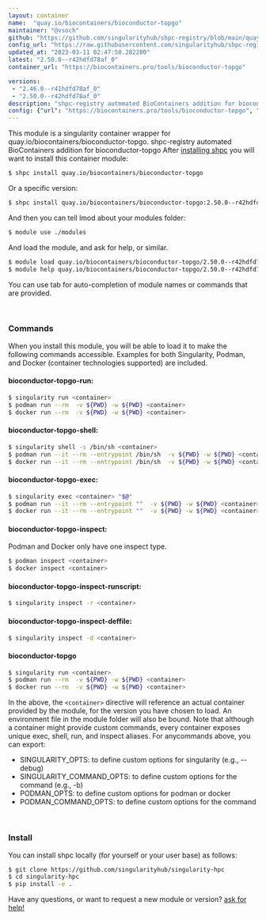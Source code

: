 ```yaml
---
layout: container
name:  "quay.io/biocontainers/bioconductor-topgo"
maintainer: "@vsoch"
github: "https://github.com/singularityhub/shpc-registry/blob/main/quay.io/biocontainers/bioconductor-topgo/container.yaml"
config_url: "https://raw.githubusercontent.com/singularityhub/shpc-registry/main/quay.io/biocontainers/bioconductor-topgo/container.yaml"
updated_at: "2023-03-11 02:47:50.282280"
latest: "2.50.0--r42hdfd78af_0"
container_url: "https://biocontainers.pro/tools/bioconductor-topgo"

versions:
 - "2.46.0--r41hdfd78af_0"
 - "2.50.0--r42hdfd78af_0"
description: "shpc-registry automated BioContainers addition for bioconductor-topgo"
config: {"url": "https://biocontainers.pro/tools/bioconductor-topgo", "maintainer": "@vsoch", "description": "shpc-registry automated BioContainers addition for bioconductor-topgo", "latest": {"2.50.0--r42hdfd78af_0": "sha256:73f89cbd6ac93317a6d7b097903843ea0fae654d22a75f3a1ba69c2075bac694"}, "tags": {"2.46.0--r41hdfd78af_0": "sha256:1c706236f1c80add883366c6ec0892170db69fc5c3287f90263e3907307aeefa", "2.50.0--r42hdfd78af_0": "sha256:73f89cbd6ac93317a6d7b097903843ea0fae654d22a75f3a1ba69c2075bac694"}, "docker": "quay.io/biocontainers/bioconductor-topgo"}
---
```


This module is a singularity container wrapper for quay.io/biocontainers/bioconductor-topgo.
shpc-registry automated BioContainers addition for bioconductor-topgo
After [installing shpc](#install) you will want to install this container module:


```bash
$ shpc install quay.io/biocontainers/bioconductor-topgo
```

Or a specific version:

```bash
$ shpc install quay.io/biocontainers/bioconductor-topgo:2.50.0--r42hdfd78af_0
```

And then you can tell lmod about your modules folder:

```bash
$ module use ./modules
```

And load the module, and ask for help, or similar.

```bash
$ module load quay.io/biocontainers/bioconductor-topgo/2.50.0--r42hdfd78af_0
$ module help quay.io/biocontainers/bioconductor-topgo/2.50.0--r42hdfd78af_0
```

You can use tab for auto-completion of module names or commands that are provided.

<br>

### Commands

When you install this module, you will be able to load it to make the following commands accessible.
Examples for both Singularity, Podman, and Docker (container technologies supported) are included.

#### bioconductor-topgo-run:

```bash
$ singularity run <container>
$ podman run --rm  -v ${PWD} -w ${PWD} <container>
$ docker run --rm  -v ${PWD} -w ${PWD} <container>
```

#### bioconductor-topgo-shell:

```bash
$ singularity shell -s /bin/sh <container>
$ podman run --it --rm --entrypoint /bin/sh  -v ${PWD} -w ${PWD} <container>
$ docker run --it --rm --entrypoint /bin/sh  -v ${PWD} -w ${PWD} <container>
```

#### bioconductor-topgo-exec:

```bash
$ singularity exec <container> "$@"
$ podman run --it --rm --entrypoint ""  -v ${PWD} -w ${PWD} <container> "$@"
$ docker run --it --rm --entrypoint ""  -v ${PWD} -w ${PWD} <container> "$@"
```

#### bioconductor-topgo-inspect:

Podman and Docker only have one inspect type.

```bash
$ podman inspect <container>
$ docker inspect <container>
```

#### bioconductor-topgo-inspect-runscript:

```bash
$ singularity inspect -r <container>
```

#### bioconductor-topgo-inspect-deffile:

```bash
$ singularity inspect -d <container>
```



#### bioconductor-topgo

```bash
$ singularity run <container>
$ podman run --rm  -v ${PWD} -w ${PWD} <container>
$ docker run --rm  -v ${PWD} -w ${PWD} <container>
```


In the above, the `<container>` directive will reference an actual container provided
by the module, for the version you have chosen to load. An environment file in the
module folder will also be bound. Note that although a container
might provide custom commands, every container exposes unique exec, shell, run, and
inspect aliases. For anycommands above, you can export:

 - SINGULARITY_OPTS: to define custom options for singularity (e.g., --debug)
 - SINGULARITY_COMMAND_OPTS: to define custom options for the command (e.g., -b)
 - PODMAN_OPTS: to define custom options for podman or docker
 - PODMAN_COMMAND_OPTS: to define custom options for the command

<br>

### Install

You can install shpc locally (for yourself or your user base) as follows:

```bash
$ git clone https://github.com/singularityhub/singularity-hpc
$ cd singularity-hpc
$ pip install -e .
```

Have any questions, or want to request a new module or version? [ask for help!](https://github.com/singularityhub/singularity-hpc/issues)